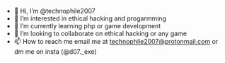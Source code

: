 - 👋 Hi, I’m @technophile2007
- 👀 I’m interested in ethical hacking and progarmming
- 🌱 I’m currently learning php or game development
- 💞️ I’m looking to collaborate on ethical hacking or any game
- 📫 How to reach me email me at technophile2007@protonmail.com or dm me on insta (@d07._exe)

<!---
technophile2007/technophile2007 is a ✨ special ✨ repository because its `README.md` (this file) appears on your GitHub profile.
You can click the Preview link to take a look at your changes.
--->
